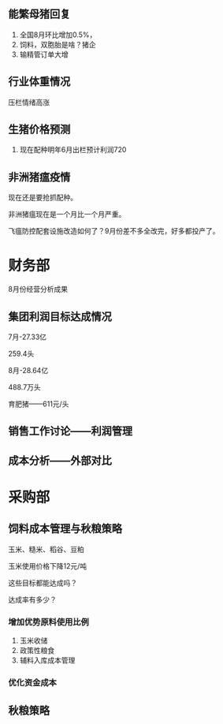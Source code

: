 ## 能繁母猪回复

1. 全国8月环比增加0.5%，
2. 饲料，双胞胎是啥？猪企
3. 输精管订单大增

## 行业体重情况

压栏情绪高涨

## 生猪价格预测

1. 现在配种明年6月出栏预计利润720

## 非洲猪瘟疫情

现在还是要抢抓配种。

非洲猪瘟现在是一个月比一个月严重。



飞瘟防控配套设施改造如何了？9月份差不多全改完，好多都投产了。



# 财务部

8月份经营分析成果

## 集团利润目标达成情况

7月-27.33亿

259.4头

8月-28.64亿

488.7万头

育肥猪——611元/头



## 销售工作讨论——利润管理

## 成本分析——外部对比



# 采购部

## 饲料成本管理与秋粮策略

玉米、糙米、稻谷、豆粕

玉米使用价格下降12元/吨

这些目标都能达成吗？

达成率有多少？

### 增加优势原料使用比例

1. 玉米收储
2. 政策性粮食
3. 辅料入库成本管理

### 优化资金成本

## 秋粮策略

